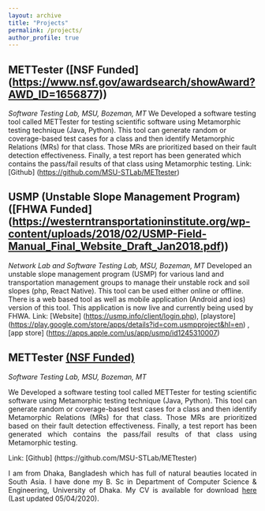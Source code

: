 ```yaml
---
layout: archive
title: "Projects"
permalink: /projects/
author_profile: true
---
```

## METTester ([NSF Funded] (https://www.nsf.gov/awardsearch/showAward?AWD_ID=1656877))
<i>Software Testing Lab, MSU, Bozeman, MT</i>
We Developed a software testing tool called METTester for testing scientific software using Metamorphic testing technique (Java, Python). This tool can generate random or coverage-based test cases for a class
and then identify Metamorphic Relations (MRs) for that class. Those MRs are prioritized based on their fault detection effectiveness. Finally, a test report has been generated which contains the pass/fail results
of that class using Metamorphic testing. 
Link: [Github] (https://github.com/MSU-STLab/METtester)

## USMP (Unstable Slope Management Program) ([FHWA Funded] (https://westerntransportationinstitute.org/wp-content/uploads/2018/02/USMP-Field-Manual_Final_Website_Draft_Jan2018.pdf))
<i>Network Lab and Software Testing Lab, MSU, Bozeman, MT</i>
Developed an unstable slope management program (USMP) for various land and transportation management groups to manage their unstable rock and soil slopes (php, React Native). This tool can be
used either online or offline. There is a web based tool as well as mobile application (Android and ios) version of this tool. This application is now live and currently being 
used by FHWA.
Link: [Website] (https://usmp.info/client/login.php), [playstore] (https://play.google.com/store/apps/details?id=com.usmpproject&hl=en) , [app store] (https://apps.apple.com/us/app/usmp/id1245310007)
<html>
<body>
 <h2> METTester <a href="https://www.nsf.gov/awardsearch/showAward?AWD_ID=1656877">(NSF Funded)</a></h2>
<i>Software Testing Lab, MSU, Bozeman, MT</i>
<p align="justify">We Developed a software testing tool called METTester for testing scientific software using Metamorphic testing technique (Java, Python). This tool can generate random or coverage-based test cases for a class and then identify Metamorphic Relations (MRs) for that class. Those MRs are prioritized based on their fault detection effectiveness. Finally, a test report has been generated which contains the pass/fail results of that class using Metamorphic testing. </p>
Link: [Github] (https://github.com/MSU-STLab/METtester)


<p align="justify">I am from Dhaka, Bangladesh which has full of natural beauties located in South Asia. I have done my B. Sc in Department of Computer Science & Engineering, University of Dhaka. My CV is available for download <a href="https://drive.google.com/open?id=1yhvZXnDe3dt9yrIVhurmf93FMw0WWdYI">here</a> (Last updated 05/04/2020).</p>
</body>
</html>
